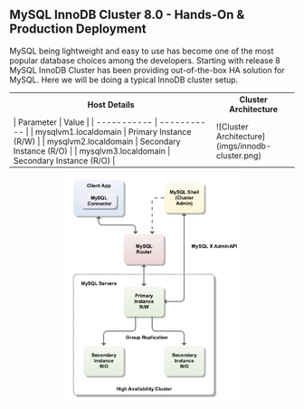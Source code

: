 ## MySQL InnoDB Cluster 8.0 - Hands-On & Production Deployment

MySQL being lightweight and easy to use has become one of the most popular database choices among the developers. Starting with release 8 MySQL InnoDB Cluster has been providing out-of-the-box HA solution for MySQL. Here we will be doing a typical InnoDB cluster setup.

<table>
<tr><th>Host Details </th><th>Cluster Architecture</th></tr>
<tr><td>
| Parameter | Value |
| ----------- | ----------- |
| mysqlvm1.localdomain      | Primary Instance  (R/W) |
| mysqlvm2.localdomain      | Secondary Instance (R/O) |
| mysqlvm3.localdomain      | Secondary Instance  (R/O) |
</td>
<td>
![Cluster Architecture](imgs/innodb-cluster.png)
</td>
</tr> </table>

<img src="imgs/innodb-cluster.png" alt="Cluster Architecture" height="400" style="display: block; margin-left: auto; margin-right: auto;">  

